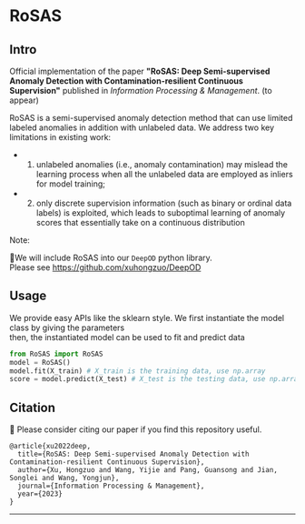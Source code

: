 # RoSAS

## Intro

Official implementation of the paper 
**"RoSAS: Deep Semi-supervised Anomaly Detection with Contamination-resilient Continuous Supervision"** 
published in *Information Processing & Management*.  (to appear)


RoSAS is a semi-supervised anomaly detection method that can use limited labeled anomalies 
in addition with unlabeled data. We address two key limitations in existing work: 
- 1) unlabeled anomalies (i.e., anomaly contamination) may mislead the learning process when all 
     the unlabeled data are employed as inliers for model training; 
- 2) only discrete supervision information (such as binary or ordinal data labels) is exploited, 
     which leads to suboptimal learning of anomaly scores that essentially take on a continuous distribution


Note:

:pushpin:We will include RoSAS into our `DeepOD` python library.   
Please see https://github.com/xuhongzuo/DeepOD


## Usage
We provide easy APIs like the sklearn style.
We first instantiate the model class by giving the parameters  
then, the instantiated model can be used to fit and predict data

```python
from RoSAS import RoSAS
model = RoSAS()
model.fit(X_train) # X_train is the training data, use np.array 
score = model.predict(X_test) # X_test is the testing data, use np.array
```


## Citation 

:memo: Please consider citing our paper if you find this repository useful.  

```
@article{xu2022deep,
  title={RoSAS: Deep Semi-supervised Anomaly Detection with Contamination-resilient Continuous Supervision},
  author={Xu, Hongzuo and Wang, Yijie and Pang, Guansong and Jian, Songlei and Wang, Yongjun},
  journal={Information Processing & Management},
  year={2023}
}
```



---
